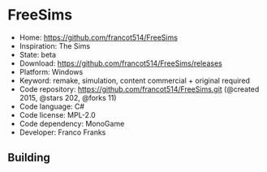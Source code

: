 # FreeSims

- Home: https://github.com/francot514/FreeSims
- Inspiration: The Sims
- State: beta
- Download: https://github.com/francot514/FreeSims/releases
- Platform: Windows
- Keyword: remake, simulation, content commercial + original required
- Code repository: https://github.com/francot514/FreeSims.git (@created 2015, @stars 202, @forks 11)
- Code language: C#
- Code license: MPL-2.0
- Code dependency: MonoGame
- Developer: Franco Franks

## Building
